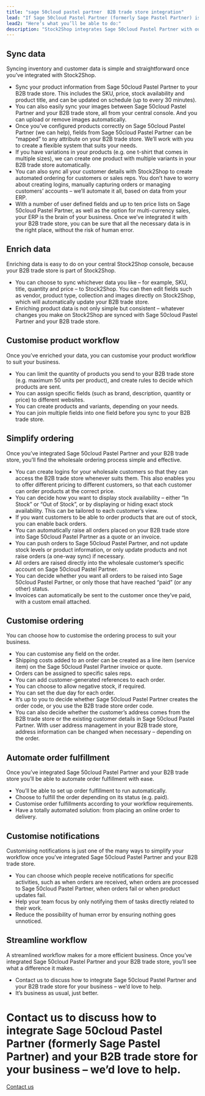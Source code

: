 ```yaml
---
title: "sage 50cloud pastel partner  B2B trade store integration"
lead: "If Sage 50cloud Pastel Partner (formerly Sage Pastel Partner) is your ERP and you’re running a Stock2Shop B2B trade store, it’s a simple step to integrate them with each other. Once Stock2Shop has integrated Sage 50cloud Pastel Partner and your B2B trade store, you’ll be able to run your business seamlessly."
lead2: "Here’s what you’ll be able to do:"
description: "Stock2Shop integrates Sage 50cloud Pastel Partner with our B2B Trade Store. Sync inventory data from Sage Pastel Partner to B2B Trade Store and automatically send back your orders. Let us help you set up the ideal Sage 50cloud Pastel Partner B2B trade store integration for your business."
---
```


Sync data
---------

Syncing inventory and customer data is simple and straightforward once you’ve integrated with Stock2Shop.

*   Sync your product information from Sage 50cloud Pastel Partner to your B2B trade store. This includes the SKU, price, stock availability and product title, and can be updated on schedule (up to every 30 minutes).
*   You can also easily sync your images between Sage 50cloud Pastel Partner and your B2B trade store, all from your central console. And you can upload or remove images automatically.
*   Once you’ve configured products correctly on Sage 50cloud Pastel Partner (we can help), fields from Sage 50cloud Pastel Partner can be “mapped” to any attribute on your B2B trade store. We’ll work with you to create a flexible system that suits your needs.
*   If you have variations in your products (e.g. one t-shirt that comes in multiple sizes), we can create one product with multiple variants in your B2B trade store automatically.
*   You can also sync all your customer details with Stock2Shop to create automated ordering for customers or sales reps. You don’t have to worry about creating logins, manually capturing orders or managing customers’ accounts – we’ll automate it all, based on data from your ERP.
*   With a number of user defined fields and up to ten price lists on Sage 50cloud Pastel Partner, as well as the option for multi-currency sales, your ERP is the brain of your business. Once we’ve integrated it with your B2B trade store, you can be sure that all the necessary data is in the right place, without the risk of human error.

Enrich data
-----------

Enriching data is easy to do on your central Stock2Shop console, because your B2B trade store is part of Stock2Shop.

*   You can choose to sync whichever data you like – for example, SKU, title, quantity and price – to Stock2Shop. You can then edit fields such as vendor, product type, collection and images directly on Stock2Shop, which will automatically update your B2B trade store.
*   Enriching product data is not only simple but consistent – whatever changes you make on Stock2Shop are synced with Sage 50cloud Pastel Partner and your B2B trade store.

Customise product workflow
--------------------------

Once you’ve enriched your data, you can customise your product workflow to suit your business.

*   You can limit the quantity of products you send to your B2B trade store (e.g. maximum 50 units per product), and create rules to decide which products are sent.
*   You can assign specific fields (such as brand, description, quantity or price) to different websites.
*   You can create products and variants, depending on your needs.
*   You can join multiple fields into one field before you sync to your B2B trade store.

Simplify ordering
-----------------

Once you’ve integrated Sage 50cloud Pastel Partner and your B2B trade store, you’ll find the wholesale ordering process simple and effective.

*   You can create logins for your wholesale customers so that they can access the B2B trade store whenever suits them. This also enables you to offer different pricing to different customers, so that each customer can order products at the correct price.
*   You can decide how you want to display stock availability – either “In Stock” or “Out of Stock”, or by displaying or hiding exact stock availability. This can be tailored to each customer’s view.
*   If you want customers to be able to order products that are out of stock, you can enable back orders.
*   You can automatically raise all orders placed on your B2B trade store into Sage 50cloud Pastel Partner as a quote or an invoice.
*   You can push orders to Sage 50cloud Pastel Partner, and not update stock levels or product information, or only update products and not raise orders (a one-way sync) if necessary.
*   All orders are raised directly into the wholesale customer’s specific account on Sage 50cloud Pastel Partner.
*   You can decide whether you want all orders to be raised into Sage 50cloud Pastel Partner, or only those that have reached “paid” (or any other) status.
*   Invoices can automatically be sent to the customer once they’ve paid, with a custom email attached.

Customise ordering
------------------

You can choose how to customise the ordering process to suit your business.

*   You can customise any field on the order.
*   Shipping costs added to an order can be created as a line item (service item) on the Sage 50cloud Pastel Partner invoice or quote.
*   Orders can be assigned to specific sales reps.
*   You can add customer-generated references to each order.
*   You can choose to allow negative stock, if required.
*   You can set the due day for each order.
*   It’s up to you to decide whether Sage 50cloud Pastel Partner creates the order code, or you use the B2B trade store order code.
*   You can also decide whether the customer’s address comes from the B2B trade store or the existing customer details in Sage 50cloud Pastel Partner. With user address management in your B2B trade store, address information can be changed when necessary – depending on the order.

Automate order fulfillment
--------------------------

Once you’ve integrated Sage 50cloud Pastel Partner and your B2B trade store you’ll be able to automate order fulfillment with ease.

*   You’ll be able to set up order fulfillment to run automatically.
*   Choose to fulfill the order depending on its status (e.g. paid).
*   Customise order fulfillments according to your workflow requirements.
*   Have a totally automated solution: from placing an online order to delivery.

Customise notifications
-----------------------

Customising notifications is just one of the many ways to simplify your workflow once you’ve integrated Sage 50cloud Pastel Partner and your B2B trade store.

*   You can choose which people receive notifications for specific activities, such as when orders are received, when orders are processed to Sage 50cloud Pastel Partner, when orders fail or when product updates fail.
*   Help your team focus by only notifying them of tasks directly related to their work.
*   Reduce the possibility of human error by ensuring nothing goes unnoticed.

Streamline workflow
-------------------

A streamlined workflow makes for a more efficient business. Once you’ve integrated Sage 50cloud Pastel Partner and your B2B trade store, you’ll see what a difference it makes.

*   Contact us to discuss how to integrate Sage 50cloud Pastel Partner and your B2B trade store for your business – we’d love to help.
*   It’s business as usual, just better.

Contact us to discuss how to integrate Sage 50cloud Pastel Partner (formerly Sage Pastel Partner) and your B2B trade store for your business – we’d love to help.
=================================================================================================================================================================

[Contact us](/contact-us "Contact Stock2Shop")
